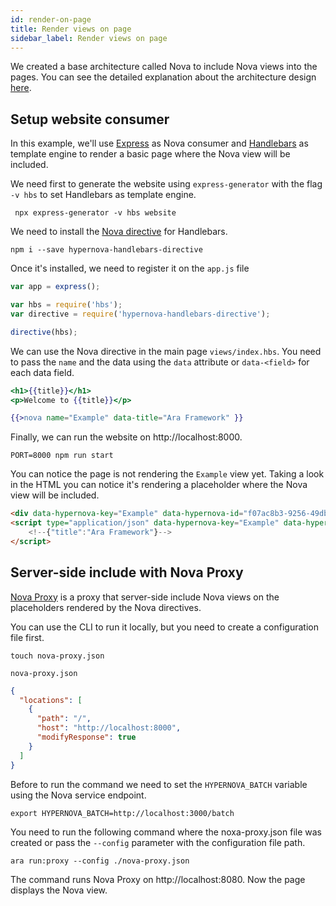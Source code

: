 ```yaml
---
id: render-on-page
title: Render views on page
sidebar_label: Render views on page
---
```


We created a base architecture called Nova to include Nova views into the pages. You can see the detailed explanation about the architecture design [here](/website/docs/nova-architecture).

## Setup website consumer

In this example, we'll use [Express](https://expressjs.com/) as Nova consumer and [Handlebars](https://handlebarsjs.com/) as template engine to render a basic page where the Nova view will be included.

We need first to generate the website using `express-generator` with the flag `-v hbs` to set Handlebars as template engine.

```shell
 npx express-generator -v hbs website
```

We need to install the [Nova directive](https://github.com/ara-framework/hypernova-handlebars-directive) for Handlebars.

```shell
npm i --save hypernova-handlebars-directive
```

Once it's installed, we need to register it on the `app.js` file

```js
var app = express();

var hbs = require('hbs');
var directive = require('hypernova-handlebars-directive');

directive(hbs);
```

We can use the Nova directive in the main page `views/index.hbs`. You need to pass the `name` and the data using the `data` attribute or `data-<field>` for each data field.

```hbs
<h1>{{title}}</h1>
<p>Welcome to {{title}}</p>

{{>nova name="Example" data-title="Ara Framework" }}
```

Finally, we can run the website on http://localhost:8000.

```shell
PORT=8000 npm run start
```

You can notice the page is not rendering the `Example` view yet. Taking a look in the HTML you can notice it's rendering a placeholder where the Nova view will be included.

```html
<div data-hypernova-key="Example" data-hypernova-id="f07ac8b3-9256-49db-90b9-fb30789a8f85"></div>
<script type="application/json" data-hypernova-key="Example" data-hypernova-id="f07ac8b3-9256-49db-90b9-fb30789a8f85">
    <!--{"title":"Ara Framework"}-->
</script>
```

## Server-side include with Nova Proxy

[Nova Proxy](https://github.com/ara-framework/nova-proxy) is a proxy that server-side include Nova views on the placeholders rendered by the Nova directives.

You can use the CLI to run it locally, but you need to create a configuration file first.

```shell
touch nova-proxy.json
``` 

`nova-proxy.json`

```json
{
  "locations": [
    {
      "path": "/",
      "host": "http://localhost:8000",
      "modifyResponse": true
    }
  ]
}
```
Before to run the command we need to set the `HYPERNOVA_BATCH` variable using the Nova service endpoint.

```shell
export HYPERNOVA_BATCH=http://localhost:3000/batch
```

You need to run the following command where the noxa-proxy.json file was created or pass the `--config` parameter with the configuration file path.

```
ara run:proxy --config ./nova-proxy.json
```

The command runs Nova Proxy on http://localhost:8080. Now the page displays the Nova view.




